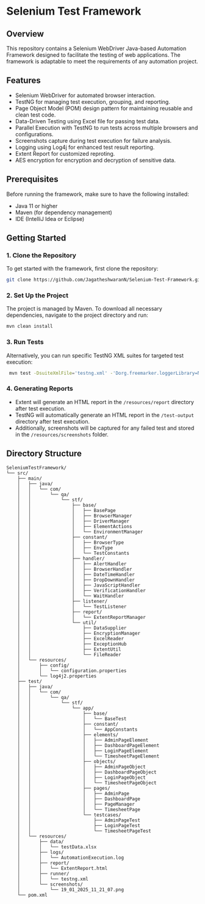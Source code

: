# Selenium Test Framework

## Overview
This repository contains a Selenium WebDriver Java-based Automation Framework designed to facilitate the testing of web applications. 
The framework is adaptable to meet the requirements of any automation project.

## Features
- Selenium WebDriver for automated browser interaction.
- TestNG for managing test execution, grouping, and reporting.
- Page Object Model (POM) design pattern for maintaining reusable and clean test code.
- Data-Driven Testing using Excel file for passing test data.
- Parallel Execution with TestNG to run tests across multiple browsers and configurations.
- Screenshots capture during test execution for failure analysis.
- Logging using Log4j for enhanced test result reporting.
- Extent Report for customized reproting.
- AES encryption for encryption and decryption of sensitive data.

## Prerequisites
Before running the framework, make sure to have the following installed:
- Java 11 or higher
- Maven (for dependency management)
- IDE (IntelliJ Idea or Eclipse)

## Getting Started

### 1. Clone the Repository
To get started with the framework, first clone the repository:

```bash
git clone https://github.com/JagatheshwaranN/Selenium-Test-Framework.git
```

### 2. Set Up the Project
The project is managed by Maven. To download all necessary dependencies, navigate to the project directory and run:
``` bash
mvn clean install
```
### 3. Run Tests
Alternatively, you can run specific TestNG XML suites for targeted test execution:
``` bash
 mvn test -DsuiteXmlFile='testng.xml' -'Dorg.freemarker.loggerLibrary=NONE'
```
### 4. Generating Reports
- Extent will generate an HTML report in the ```/resources/report``` directory after test execution.
- TestNG will automatically generate an HTML report in the ```/test-output``` directory after test execution.
- Additionally, screenshots will be captured for any failed test and stored in the ```/resources/screenshots``` folder.

## Directory Structure

```plaintext
SeleniumTestFramework/
└── src/
    ├── main/
    │   ├── java/
    │   │   └── com/
    │   │       └── qa/
    │   │           └── stf/
    │   │               ├── base/
    │   │               │   ├── BasePage
    │   │               │   ├── BrowserManager
    │   │               │   ├── DriverManager
    │   │               │   ├── ElementActions
    │   │               │   └── EnvironmentManager
    │   │               ├── constant/
    │   │               │   ├── BrowserType
    │   │               │   ├── EnvType
    │   │               │   └── TestConstants
    │   │               ├── handler/
    │   │               │   ├── AlertHandler
    │   │               │   ├── BrowserHandler
    │   │               │   ├── DateTimeHandler
    │   │               │   ├── DropDownHandler
    │   │               │   ├── JavaScriptHandler
    │   │               │   ├── VerificationHandler
    │   │               │   └── WaitHandler
    │   │               ├── listener/
    │   │               │   └── TestListener
    │   │               ├── report/
    │   │               │   └── ExtentReportManager
    │   │               └── util/
    │   │                   ├── DataSupplier
    │   │                   ├── EncryptionManager
    │   │                   ├── ExcelReader
    │   │                   ├── ExceptionHub
    │   │                   ├── ExtentUtil
    │   │                   └── FileReader
    │   └── resources/
    │       ├── config/
    │       │   └── configuration.properties
    │       └── log4j2.properties
    ├── test/
    │   ├── java/
    │   │   └── com/
    │   │       └── qa/
    │   │           └── stf/
    │   │               └── app/
    │   │                   ├── base/
    │   │                   │   └── BaseTest
    │   │                   ├── constant/
    │   │                   │   └── AppConstants
    │   │                   ├── elements/
    │   │                   │   ├── AdminPageElement
    │   │                   │   ├── DashboardPageElement
    │   │                   │   ├── LoginPageElement
    │   │                   │   └── TimesheetPageElement
    │   │                   ├── objects/
    │   │                   │   ├── AdminPageObject
    │   │                   │   ├── DashboardPageObject
    │   │                   │   ├── LoginPageObject
    │   │                   │   └── TimesheetPageObject
    │   │                   ├── pages/
    │   │                   │   ├── AdminPage
    │   │                   │   ├── DashboardPage
    │   │                   │   ├── PageManager
    │   │                   │   └── TimesheetPage
    │   │                   └── testcases/
    │   │                       ├── AdminPageTest
    │   │                       ├── LoginPageTest
    │   │                       └── TimesheetPageTest
    │   └── resources/
    │       ├── data/
    │       │   └── testData.xlsx
    │       ├── logs/
    │       │   └── AutomationExecution.log
    │       ├── report/
    │       │   └── ExtentReport.html
    │       ├── runner/
    │       │   └── testng.xml
    │       └── screenshots/
    │           └── 19_01_2025_11_21_07.png
    └── pom.xml
